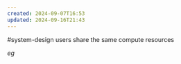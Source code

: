 ```yaml
---
created: 2024-09-07T16:53
updated: 2024-09-16T21:43
---
```

#system-design 
users share the same compute resources

*eg* 